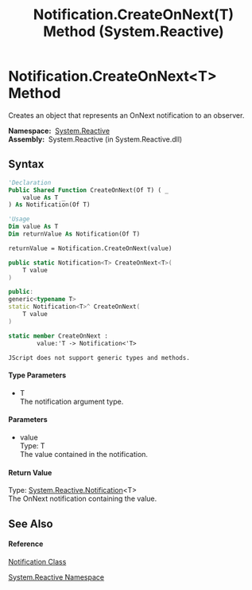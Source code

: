 ﻿---
title: Notification.CreateOnNext(T) Method  (System.Reactive)
TOCTitle: CreateOnNext(T) Method
ms:assetid: M:System.Reactive.Notification.CreateOnNext``1(``0)
ms:mtpsurl: https://msdn.microsoft.com/en-us/library/Hh229023(v=VS.103)
ms:contentKeyID: 36068440
ms.date: 06/28/2011
mtps_version: v=VS.103
f1_keywords:
- System.Reactive.Notification.CreateOnNext``1
dev_langs:
- CSharp
- JScript
- VB
- FSharp
- c++
---

# Notification.CreateOnNext\<T\> Method

Creates an object that represents an OnNext notification to an observer.

**Namespace:**  [System.Reactive](hh229356\(v=vs.103\).md)  
**Assembly:**  System.Reactive (in System.Reactive.dll)

## Syntax

``` vb
'Declaration
Public Shared Function CreateOnNext(Of T) ( _
    value As T _
) As Notification(Of T)
```

``` vb
'Usage
Dim value As T
Dim returnValue As Notification(Of T)

returnValue = Notification.CreateOnNext(value)
```

``` csharp
public static Notification<T> CreateOnNext<T>(
    T value
)
```

``` c++
public:
generic<typename T>
static Notification<T>^ CreateOnNext(
    T value
)
```

``` fsharp
static member CreateOnNext : 
        value:'T -> Notification<'T> 
```

``` jscript
JScript does not support generic types and methods.
```

#### Type Parameters

  - T  
    The notification argument type.

#### Parameters

  - value  
    Type: T  
    The value contained in the notification.  

#### Return Value

Type: [System.Reactive.Notification](hh229462\(v=vs.103\).md)\<T\>  
The OnNext notification containing the value.  

## See Also

#### Reference

[Notification Class](hh228982\(v=vs.103\).md)

[System.Reactive Namespace](hh229356\(v=vs.103\).md)

